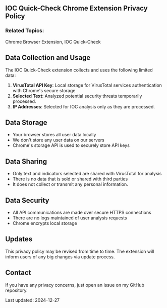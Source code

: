 ## IOC Quick-Check Chrome Extension Privacy Policy

### Related Topics:
Chrome Browser Extension, IOC Quick-Check

## Data Collection and Usage

The IOC Quick-Check extension collects and uses the following limited data:

1. **VirusTotal API Key**: Local storage for VirusTotal services authentication with Chrome's secure storage
2. **Selected Text**: Analyzed potential security threats temporarily processed.
3. **IP Addresses**: Selected for IOC analysis only as they are processed.

## Data Storage
- Your browser stores all user data locally
- We don't store any user data on our servers
- Chrome's storage API is used to securely store API keys

## Data Sharing
- Only text and indicators selected are shared with VirusTotal for analysis
- There is no data that is sold or shared with third parties
- It does not collect or transmit any personal information.

## Data Security
- All API communications are made over secure HTTPS connections
- There are no logs maintained of user analysis requests
- Chrome encrypts local storage

## Updates
This privacy policy may be revised from time to time. The extension will inform users of any big changes via update process.

## Contact
If you have any privacy concerns, just open an issue on my GitHub repository.

Last updated: 2024-12-27
